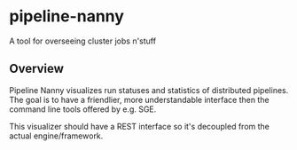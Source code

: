 pipeline-nanny
==============

A tool for overseeing cluster jobs n'stuff


Overview
--------
Pipeline Nanny visualizes run statuses and statistics of distributed pipelines. The goal is to have a friendlier, more understandable interface then the command line tools offered by e.g. SGE.

This visualizer should have a REST interface so it's decoupled from the actual engine/framework.
